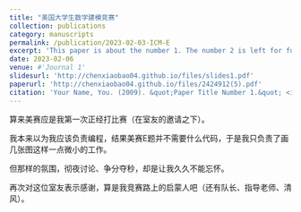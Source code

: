 ```yaml
---
title: "美国大学生数学建模竞赛"
collection: publications
category: manuscripts
permalink: /publication/2023-02-03-ICM-E
excerpt: 'This paper is about the number 1. The number 2 is left for future work.'
date: 2023-02-06
venue: #'Journal 1'
slidesurl: 'http://chenxiaobao04.github.io/files/slides1.pdf'
paperurl: 'http://chenxiaobao04.github.io/files/2424912(5).pdf'
citation: 'Your Name, You. (2009). &quot;Paper Title Number 1.&quot; <i>Journal 1</i>. 1(1).'
---
```


算来美赛应是我第一次正经打比赛（在室友的邀请之下）。

我本来以为我应该负责编程，结果美赛E题并不需要什么代码，于是我只负责了画几张图这样一点微小的工作。

但那样的氛围，彻夜讨论、争分夺秒，却是让我久久不能忘怀。

再次对这位室友表示感谢，算是我竞赛路上的启蒙人吧（还有队长、指导老师、清风）。
